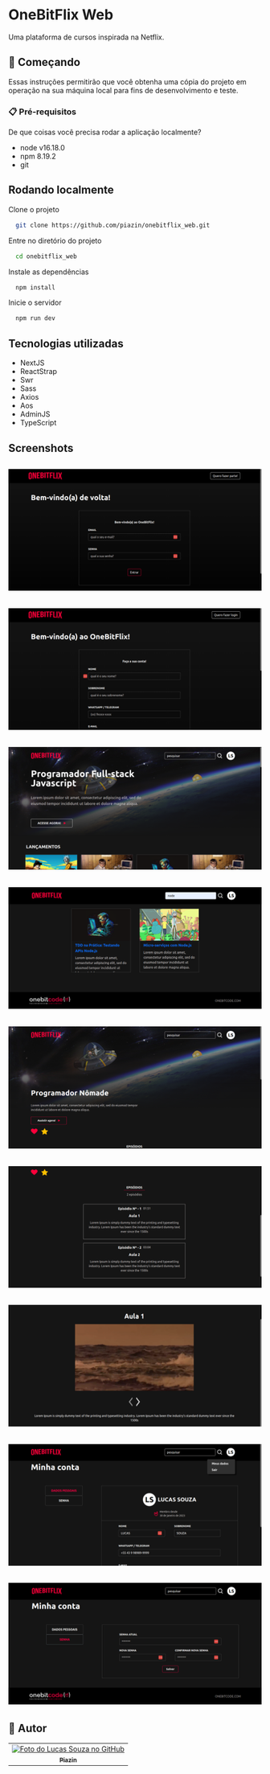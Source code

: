 
# OneBitFlix Web

Uma plataforma de cursos inspirada na Netflix.



## 🚀 Começando

Essas instruções permitirão que você obtenha uma cópia do projeto em operação na sua máquina local para fins de desenvolvimento e teste.


### 📋 Pré-requisitos

De que coisas você precisa rodar a aplicação localmente?

* node v16.18.0
* npm 8.19.2
* git


## Rodando localmente

Clone o projeto

```bash
  git clone https://github.com/piazin/onebitflix_web.git
```

Entre no diretório do projeto

```bash
  cd onebitflix_web
```

Instale as dependências

```bash
  npm install
```

Inicie o servidor

```bash
  npm run dev
```


## Tecnologias utilizadas

* NextJS 
* ReactStrap 
* Swr 
* Sass 
* Axios 
* Aos 
* AdminJS 
* TypeScript



## Screenshots

![App Screenshot](https://raw.githubusercontent.com/piazin/onebitflix_web/main/public/demos/login.png)
---
![App Screenshot](https://raw.githubusercontent.com/piazin/onebitflix_web/main/public/demos/register.png)
---
![App Screenshot](https://raw.githubusercontent.com/piazin/onebitflix_web/main/public/demos/home.png)
---
![App Screenshot](https://raw.githubusercontent.com/piazin/onebitflix_web/main/public/demos/search.png)
---
![App Screenshot](https://raw.githubusercontent.com/piazin/onebitflix_web/main/public/demos/course.png)
---
![App Screenshot](https://raw.githubusercontent.com/piazin/onebitflix_web/main/public/demos/episodes.png)
---
![App Screenshot](https://raw.githubusercontent.com/piazin/onebitflix_web/main/public/demos/episodePlayer.png)
---
![App Screenshot](https://raw.githubusercontent.com/piazin/onebitflix_web/main/public/demos/profile.png)
---
![App Screenshot](https://raw.githubusercontent.com/piazin/onebitflix_web/main/public/demos/profilePass.png)
---

## 🦄 Autor

<table>
  <tr>
    <td align="center">
      <a href="https://github.com/piazin">
        <img src="https://avatars.githubusercontent.com/u/92053288?v=4" width="100px;" alt="Foto do Lucas Souza no GitHub"/><br>
        <sub>
          <b>Piazin</b>
        </sub>
      </a>
    </td>
  </tr>
</table>

